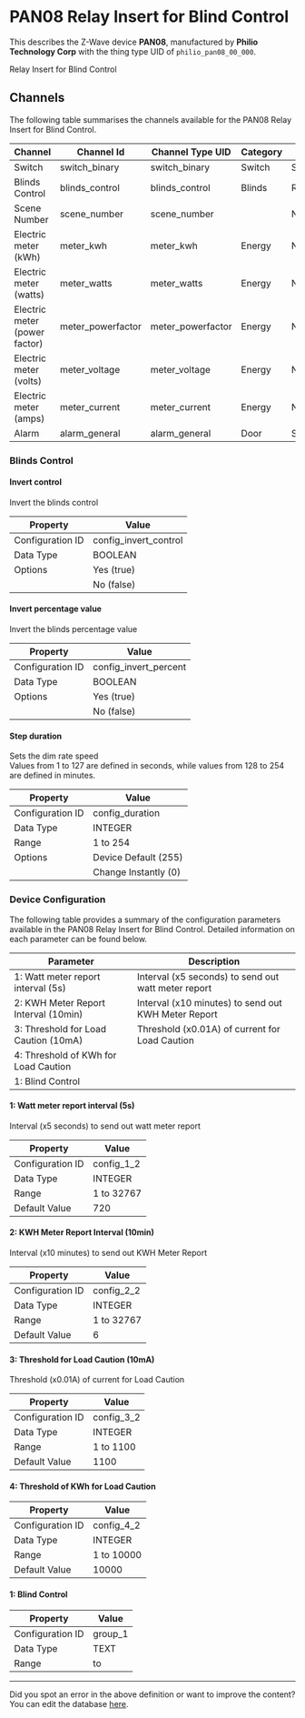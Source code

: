 
# PAN08 Relay Insert for Blind Control

This describes the Z-Wave device **PAN08**, manufactured by **Philio Technology Corp** with the thing type UID of ```philio_pan08_00_000```. 

Relay Insert for Blind Control

## Channels
The following table summarises the channels available for the PAN08 Relay Insert for Blind Control.

| Channel | Channel Id | Channel Type UID | Category | Item Type |
|---------|------------|------------------|----------|-----------|
| Switch | switch_binary | switch_binary | Switch | Switch |
| Blinds Control | blinds_control | blinds_control | Blinds | Rollershutter |
| Scene Number | scene_number | scene_number |  | Number |
| Electric meter (kWh) | meter_kwh | meter_kwh | Energy | Number |
| Electric meter (watts) | meter_watts | meter_watts | Energy | Number |
| Electric meter (power factor) | meter_powerfactor | meter_powerfactor | Energy | Number |
| Electric meter (volts) | meter_voltage | meter_voltage | Energy | Number |
| Electric meter (amps) | meter_current | meter_current | Energy | Number |
| Alarm | alarm_general | alarm_general | Door | Switch |



### Blinds Control

#### Invert control

Invert the blinds control


| Property         | Value    |
|------------------|----------|
| Configuration ID | config_invert_control |
| Data Type        | BOOLEAN || Default Value | false |
| Options | Yes (true) |
|  | No (false) |




#### Invert percentage value

Invert the blinds percentage value


| Property         | Value    |
|------------------|----------|
| Configuration ID | config_invert_percent |
| Data Type        | BOOLEAN || Default Value | false |
| Options | Yes (true) |
|  | No (false) |




#### Step duration

Sets the dim rate speed  
Values from 1 to 127 are defined in seconds, while values from 128 to 254 are defined in minutes.


| Property         | Value    |
|------------------|----------|
| Configuration ID | config_duration |
| Data Type        | INTEGER |
| Range | 1 to 254 || Default Value | 255 |
| Options | Device Default (255) |
|  | Change Instantly (0) |






### Device Configuration
The following table provides a summary of the configuration parameters available in the PAN08 Relay Insert for Blind Control.
Detailed information on each parameter can be found below.

| Parameter   | Description |
|-------------|-------------|
| 1: Watt meter report interval (5s) | Interval (x5 seconds) to send out watt meter report |
| 2: KWH Meter Report Interval (10min) | Interval (x10 minutes) to send out KWH Meter Report |
| 3: Threshold for Load Caution (10mA) | Threshold (x0.01A) of current for Load Caution |
| 4: Threshold of KWh for Load Caution |  |
| 1: Blind Control |  |




#### 1: Watt meter report interval (5s)

Interval (x5 seconds) to send out watt meter report


| Property         | Value    |
|------------------|----------|
| Configuration ID | config_1_2 |
| Data Type        | INTEGER |
| Range | 1 to 32767 |
| Default Value | 720 |






#### 2: KWH Meter Report Interval (10min)

Interval (x10 minutes) to send out KWH Meter Report


| Property         | Value    |
|------------------|----------|
| Configuration ID | config_2_2 |
| Data Type        | INTEGER |
| Range | 1 to 32767 |
| Default Value | 6 |






#### 3: Threshold for Load Caution (10mA)

Threshold (x0.01A) of current for Load Caution


| Property         | Value    |
|------------------|----------|
| Configuration ID | config_3_2 |
| Data Type        | INTEGER |
| Range | 1 to 1100 |
| Default Value | 1100 |






#### 4: Threshold of KWh for Load Caution




| Property         | Value    |
|------------------|----------|
| Configuration ID | config_4_2 |
| Data Type        | INTEGER |
| Range | 1 to 10000 |
| Default Value | 10000 |






#### 1: Blind Control




| Property         | Value    |
|------------------|----------|
| Configuration ID | group_1 |
| Data Type        | TEXT |
| Range |  to  |






---

Did you spot an error in the above definition or want to improve the content?
You can edit the database [here](http://www.cd-jackson.com/index.php/zwave/zwave-device-database/zwave-device-list/devicesummary/175).

